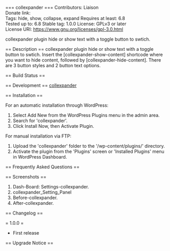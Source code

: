 === collexpander ===
Contributors: Liaison  
Donate link:   
Tags: hide, show, collapse, expand
Requires at least: 6.8  
Tested up to: 6.8 
Stable tag: 1.0.0
License: GPLv3 or later  
License URI: https://www.gnu.org/licenses/gpl-3.0.html  

collexpander plugin hide or show text with a toggle button to swtich.



== Description ==
collexpander plugin hide or show text with a toggle button to swtich.
Insert the [collexpander-show-content] shortcode where you want to hide content, 
followed by [collexpander-hide-content].
There are 3 button styles and 2 button text options.


== Build Status ==


== Development ==
[collexpander](https://github.com/liaisontw/hiddenStuff)  


== Installation ==  

For an automatic installation through WordPress:
1. Select Add New from the WordPress Plugins menu in the admin area.
2. Search for 'collexpander'.
3. Click Install Now, then Activate Plugin.

For manual installation via FTP:
1. Upload the 'collexpander' folder to the '/wp-content/plugins/' directory.
2. Activate the plugin from the 'Plugins' screen or 'Installed Plugins' menu in WordPress Dashboard.


== Frequently Asked Questions ==  



== Screenshots ==  

1. Dash-Board: Settings-collexpander.
2. collexpander_Setting_Panel
3. Before-collexpander.
4. After-collexpander.

== Changelog ==

= 1.0.0 =
* First release


== Upgrade Notice ==


